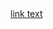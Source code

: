 <!DOCTYPE html>
<html>
<head>
<title>Page Title</title>
</head>
<body>
<a href="url">link text</a>

<meta name="color:Background" content="#191414"/>
<meta name="color:Post" content="#191414"/>
<meta name="color:Text" content="#191414"/>
<meta name="color:Link" content="#191414"/>
  
</body>
</html>
